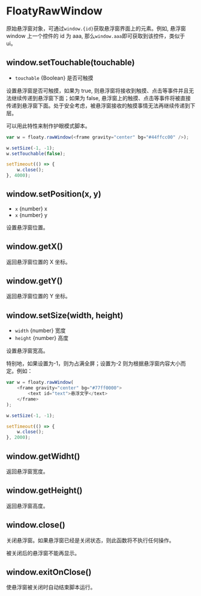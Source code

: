 # FloatyRawWindow

原始悬浮窗对象，可通过`window.{id}`获取悬浮窗界面上的元素。例如, 悬浮窗 window 上一个控件的 id 为 aaa, 那么`window.aaa`即可获取到该控件，类似于 ui。

## window.setTouchable(touchable)

-   `touchable` {Boolean} 是否可触摸

设置悬浮窗是否可触摸，如果为 true, 则悬浮窗将接收到触摸、点击等事件并且无法继续传递到悬浮窗下面；如果为 false, 悬浮窗上的触摸、点击等事件将被直接传递到悬浮窗下面。处于安全考虑，被悬浮窗接收的触摸事情无法再继续传递到下层。

可以用此特性来制作护眼模式脚本。

```js
var w = floaty.rawWindow(<frame gravity="center" bg="#44ffcc00" />);

w.setSize(-1, -1);
w.setTouchable(false);

setTimeout(() => {
    w.close();
}, 4000);
```

## window.setPosition(x, y)

-   `x` {number} x
-   `x` {number} y

设置悬浮窗位置。

## window.getX()

返回悬浮窗位置的 X 坐标。

## window.getY()

返回悬浮窗位置的 Y 坐标。

## window.setSize(width, height)

-   `width` {number} 宽度
-   `height` {number} 高度

设置悬浮窗宽高。

特别地，如果设置为-1，则为占满全屏；设置为-2 则为根据悬浮窗内容大小而定。例如：

```js
var w = floaty.rawWindow(
    <frame gravity="center" bg="#77ff0000">
        <text id="text">悬浮文字</text>
    </frame>
);

w.setSize(-1, -1);

setTimeout(() => {
    w.close();
}, 2000);
```

## window.getWidht()

返回悬浮窗宽度。

## window.getHeight()

返回悬浮窗高度。

## window.close()

关闭悬浮窗。如果悬浮窗已经是关闭状态，则此函数将不执行任何操作。

被关闭后的悬浮窗不能再显示。

## window.exitOnClose()

使悬浮窗被关闭时自动结束脚本运行。
